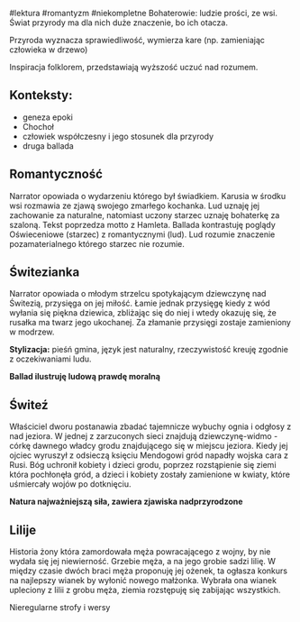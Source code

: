 #lektura #romantyzm #niekompletne 
Bohaterowie: ludzie prości, ze wsi. Świat przyrody ma dla nich duże znaczenie, bo ich otacza. 

Przyroda wyznacza sprawiedliwość, wymierza kare (np. zamieniając człowieka w drzewo)

Inspiracja folklorem, przedstawiają wyższość uczuć nad rozumem. 

## Konteksty:
- geneza epoki
- Chochoł
- człowiek współczesny i jego stosunek dla przyrody
- druga ballada
## Romantyczność

Narrator opowiada o wydarzeniu którego był świadkiem. Karusia w środku wsi rozmawia ze zjawą swojego zmarłego kochanka. Lud uznaję jej zachowanie za naturalne, natomiast uczony starzec uznaję bohaterkę za szaloną. Tekst poprzedza motto z Hamleta. Ballada kontrastuję poglądy Oświeceniowe (starzec)  z romantycznymi (lud). Lud rozumie znaczenie pozamaterialnego którego starzec nie rozumie. 

## Świtezianka
Narrator opowiada o młodym strzelcu spotykającym dziewczynę nad Świtezią, przysięga on jej miłość. Łamie jednak przysięgę kiedy z wód wyłania się piękna dziewica, zbliżając się do niej i wtedy okazuję się, że rusałka ma twarz jego ukochanej. Za złamanie przysięgi zostaje zamieniony w modrzew.

**Stylizacja:** pieśń gmina, język jest naturalny, rzeczywistość kreuję zgodnie z oczekiwaniami ludu.

**Ballad ilustruję ludową prawdę moralną**

## Świteź

Właściciel dworu postanawia zbadać tajemnicze wybuchy ognia i odgłosy z nad jeziora. W jednej z zarzuconych sieci znajdują dziewczynę-widmo - córkę dawnego władcy grodu znajdującego się w miejscu jeziora. Kiedy jej ojciec wyruszył z odsieczą księciu Mendogowi gród napadły wojska cara z Rusi. Bóg uchronił kobiety i dzieci grodu, poprzez rozstąpienie się ziemi która pochłonęła gród, a dzieci i kobiety zostały zamienione w kwiaty, które uśmiercały wojów po dotknięciu.

**Natura najważniejszą siła, zawiera zjawiska nadprzyrodzone**

## Lilije

Historia żony która zamordowała męża powracającego z wojny, by nie wydała się jej niewierność. Grzebie męża, a na jego grobie sadzi lilię. W między czasie dwóch braci męża proponuję jej ożenek, ta ogłasza konkurs na najlepszy wianek by wyłonić nowego małżonka. Wybrała ona wianek upleciony z lilii z grobu męża, ziemia rozstępuję się zabijając wszystkich.

Nieregularne strofy i wersy